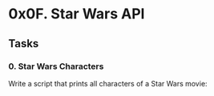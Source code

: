 # 0x0F. Star Wars API

## Tasks

### 0. Star Wars Characters 

Write a script that prints all characters of a Star Wars movie:

